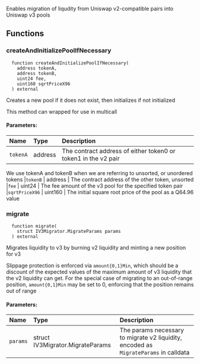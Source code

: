 Enables migration of liqudity from Uniswap v2-compatible pairs into Uniswap v3 pools


## Functions
### createAndInitializePoolIfNecessary
```solidity
  function createAndInitializePoolIfNecessary(
    address tokenA,
    address tokenB,
    uint24 fee,
    uint160 sqrtPriceX96
  ) external
```
Creates a new pool if it does not exist, then initializes if not initialized

This method can wrapped for use in multicall

#### Parameters:
| Name | Type | Description                                                          |
| :--- | :--- | :------------------------------------------------------------------- |
|`tokenA` | address | The contract address of either token0 or token1 in the v2 pair
We use tokenA and tokenB when we are referring to unsorted, or unordered tokens
|`tokenB` | address | The contract address of the other token, unsorted
|`fee` | uint24 | The fee amount of the v3 pool for the specified token pair
|`sqrtPriceX96` | uint160 | The initial square root price of the pool as a Q64.96 value

### migrate
```solidity
  function migrate(
    struct IV3Migrator.MigrateParams params
  ) external
```
Migrates liquidity to v3 by burning v2 liquidity and minting a new position for v3

Slippage protection is enforced via `amount{0,1}Min`, which should be a discount of the expected values of
the maximum amount of v3 liquidity that the v2 liquidity can get. For the special case of migrating to an
out-of-range position, `amount{0,1}Min` may be set to 0, enforcing that the position remains out of range

#### Parameters:
| Name | Type | Description                                                          |
| :--- | :--- | :------------------------------------------------------------------- |
|`params` | struct IV3Migrator.MigrateParams | The params necessary to migrate v2 liquidity, encoded as `MigrateParams` in calldata


